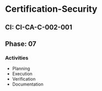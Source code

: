 # Certification-Security

## CI: CI-CA-C-002-001
## Phase: 07

### Activities
- Planning
- Execution
- Verification
- Documentation
